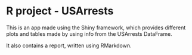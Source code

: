 # R project - USArrests

This is an app made using the Shiny framework, which provides different plots and tables made by using info from the USArrests DataFrame.

It also contains a report, written using RMarkdown.
